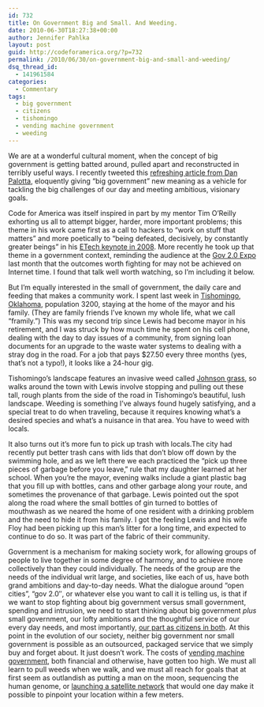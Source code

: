 ```yaml
---
id: 732
title: On Government Big and Small. And Weeding.
date: 2010-06-30T18:27:38+00:00
author: Jennifer Pahlka
layout: post
guid: http://codeforamerica.org/?p=732
permalink: /2010/06/30/on-government-big-and-small-and-weeding/
dsq_thread_id:
  - 141961584
categories:
  - Commentary
tags:
  - big government
  - citizens
  - tishomingo
  - vending machine government
  - weeding
---
```

We are at a wonderful cultural moment, when the concept of big government is getting batted around, pulled apart and reconstructed in terribly useful ways. I recently tweeted this [refreshing article from Dan Palotta](http://blogs.hbr.org/pallotta/2010/06/give-me-big-government-not-ubi.html), eloquently giving &#8220;big government&#8221; new meaning as a vehicle for tackling the big challenges of our day and meeting ambitious, visionary goals.

Code for America was itself inspired in part by my mentor Tim O&#8217;Reilly exhorting us all to attempt bigger, harder, more important problems; this theme in his work came first as a call to hackers to &#8220;work on stuff that matters&#8221; and more poetically to &#8220;being defeated, decisively, by constantly greater beings&#8221; in his [ETech keynote in 2008](http://blip.tv/file/1019869/). More recently he took up that theme in a government context, reminding the audience at the [Gov 2.0 Expo](http://gov2expo.com) last month that the outcomes worth fighting for may not be achieved on Internet time. I found that talk well worth watching, so I&#8217;m including it below.



But I&#8217;m equally interested in the small of government, the daily care and feeding that makes a community work. I spent last week in [Tishomingo, Oklahoma](http://en.wikipedia.org/wiki/Tishomingo,_Oklahoma), population 3200, staying at the home of the mayor and his family. (They are family friends I&#8217;ve known my whole life, what we call &#8220;framily.&#8221;) This was my second trip since Lewis had become mayor in his retirement, and I was struck by how much time he spent on his cell phone, dealing with the day to day issues of a community, from signing loan documents for an upgrade to the waste water systems to dealing with a stray dog in the road. For a job that pays $27.50 every three months (yes, that&#8217;s not a typo!), it looks like a 24-hour gig.<!--more-->

Tishomingo&#8217;s landscape features an invasive weed called [Johnson grass](http://www.google.com/search?client=safari&rls=en&q=johnson+grass&ie=UTF-8&oe=UTF-8), so walks around the town with Lewis involve stopping and pulling out these tall, rough plants from the side of the road in Tishomingo&#8217;s beautiful, lush landscape. Weeding is something I&#8217;ve always found hugely satisfying, and a special treat to do when traveling, because it requires knowing what&#8217;s a desired species and what&#8217;s a nuisance in that area. You have to weed with locals.

It also turns out it&#8217;s more fun to pick up trash with locals.The city had recently put better trash cans with lids that don&#8217;t blow off down by the swimming hole, and as we left there we each practiced the &#8220;pick up three pieces of garbage before you leave‚&#8221; rule that my daughter learned at her school. When you&#8217;re the mayor, evening walks include a giant plastic bag that you fill up with bottles, cans and other garbage along your route, and sometimes the provenance of that garbage. Lewis pointed out the spot along the road where the small bottles of gin turned to bottles of mouthwash as we neared the home of one resident with a drinking problem and the need to hide it from his family. I got the feeling Lewis and his wife Floy had been picking up this man&#8217;s litter for a long time, and expected to continue to do so. It was part of the fabric of their community.

Government is a mechanism for making society work, for allowing groups of people to live together in some degree of harmony, and to achieve more collectively than they could individually. The needs of the group are the needs of the individual writ large, and societies, like each of us, have both grand ambitions and day-to-day needs. What the dialogue around &#8220;open cities&#8221;, &#8220;gov 2.0&#8243;, or whatever else you want to call it is telling us, is that if we want to stop fighting about big government versus small government, spending and intrusion, we need to start thinking about big government _plus_ small government, our lofty ambitions and the thoughtful service of our every day needs, and most importantly, [our part as citizens in both](http://codeforamerica.org/2010/02/10/fostering-citizenship-with-transparency-and-active-listening/). At this point in the evolution of our society, neither big government nor small government is possible as an outsourced, packaged service that we simply buy and forget about. It just doesn&#8217;t work. The costs of [vending machine government](http://www.informationweek.com/blog/main/archives/2009/08/government_as_a.html), both financial and otherwise, have gotten too high. We must all learn to pull weeds when we walk, and we must all reach for goals that at first seem as outlandish as putting a man on the moon, sequencing the human genome, or [launching a satellite network](http://en.wikipedia.org/wiki/Global_Positioning_System#History) that would one day make it possible to pinpoint your location within a few meters.